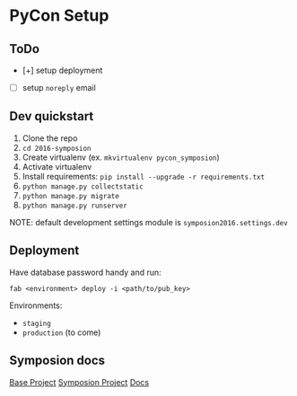 PyCon Setup
===========

ToDo
----

- [+] setup deployment
- [ ] setup `noreply` email

Dev quickstart
--------------

1. Clone the repo
2. `cd 2016-symposion`
3. Create virtualenv (ex. `mkvirtualenv pycon_symposion`)
4. Activate virtualenv
5. Install requirements: `pip install --upgrade -r requirements.txt`
6. `python manage.py collectstatic`
7. `python manage.py migrate`
8. `python manage.py runserver`

NOTE: default development settings module is `symposion2016.settings.dev`

Deployment
----------

Have database password handy and run:

    fab <environment> deploy -i <path/to/pub_key>

Environments:

+ `staging`
+ `production` (to come)

Symposion docs
--------------

[Base Project](https://github.com/pinax/pinax-project-symposion)
[Symposion Project](https://github.com/pinax/symposion)
[Docs](https://symposion.readthedocs.io/en/latest/)
